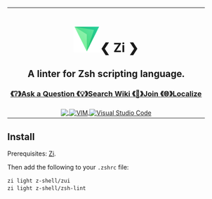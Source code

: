 <h1></h1><div align="center"><table width="100%" height="auto">
 <tr align="center" margin-left="auto" margin-right="auto"><td align="center">
  <h1>
   <a title="❮ Zi ❯" target="_self" href="https://github.com/z-shell/zi">
  <img style="width:60;height:60px"
    src="https://raw.githubusercontent.com/z-shell/zi/main/docs/images/logo.png"
    alt="Logo" /></a>❮ Zi ❯
  </h1>
  <h2>A linter for Zsh scripting language.</h2>
<h3>
  <a href="https://github.com/orgs/z-shell/discussions/">《❔》Ask a Question </a>
  <a href="https://wiki.zshell.dev/search/">《💡》Search Wiki </a>
  <a href="https://github.com/z-shell/community/issues/new?assignees=&labels=%F0%9F%91%A5+member&template=membership.yml&title=team%3A+">《💜》Join </a>
  <a href="https://translate.zshell.dev">《🌐》Localize </a>
</h3>
  </td></tr>
<tr>
<td align="center">
  <a title="Crowdin" target="_self" href="https://translate.zshell.dev">
    <img align="center" src="https://badges.crowdin.net/e/f108c12713ee8526ac878d5671ad6e29/localized.svg" />
  </a>
  <!--
  <a title="Releases" target="_self" href="https://github.com/z-shell/zw/releases">
    <img align="center" src="https://img.shields.io/github/tag/z-shell/zw.svg" alt="Version" />
  </a>
  -->
  <a title="VIM" target="_self" href="https://github.com/z-shell/zi-vim-syntax/">
    <img align="center" src="https://img.shields.io/badge/--019733?logo=vim" alt="VIM" />
  </a>
  <a title="zsh-lint" target="_self" href="https://open.vscode.dev/z-shell/zsh-lint/">
    <img
      align="center"
      src="https://img.shields.io/badge/--007ACC?logo=visual%20studio%20code&logoColor=ffffff"
      alt="Visual Studio Code"
    />
  </a>
</td>
</tr></table></div>

## Install

Prerequisites: [Zi](https://github.com/z-shell/zi).

Then add the following to your `.zshrc` file:

```zsh
zi light z-shell/zui
zi light z-shell/zsh-lint
```
